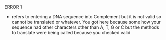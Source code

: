 ERROR 1
- refers to entering a DNA sequence into Complement but it is not valid so cannot be translated or whatever. You got here because some how your sequence had other characters other than A, T, G or C but the methods to translate were being called because you checked valid 